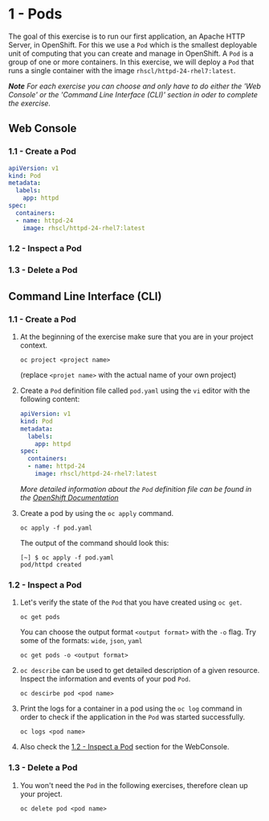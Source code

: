 # 1 - Pods
The goal of this exercise is to run our first application, an Apache HTTP Server, in OpenShift.
For this we use a `Pod` which is the smallest deployable unit of computing that you can create 
and manage in OpenShift. A `Pod` is a group of one or more containers. In this exercise, we will
deploy a `Pod` that runs a single container with the image `rhscl/httpd-24-rhel7:latest`.

_**Note** For each exercise you can choose and only have to do either the 'Web Console' or the 'Command Line 
Interface (CLI)' section in oder to complete the exercise._

## Web Console

### 1.1 - Create a Pod
```yaml
apiVersion: v1
kind: Pod
metadata:
  labels:
    app: httpd
spec:
  containers:
  - name: httpd-24
    image: rhscl/httpd-24-rhel7:latest
```

### 1.2 - Inspect a Pod
### 1.3 - Delete a Pod

## Command Line Interface (CLI)
### 1.1 - Create a Pod
1. At the beginning of the exercise make sure that you are in your project context. 
    ```
    oc project <project name> 
    ```
   (replace `<projet name>` with the actual name of your own project)
2. Create a `Pod` definition file called `pod.yaml` using the `vi` editor with the following content:
    ```yaml
    apiVersion: v1
    kind: Pod
    metadata:
      labels:
        app: httpd
    spec:
      containers:
      - name: httpd-24
        image: rhscl/httpd-24-rhel7:latest
    ```
   _More detailed information about the `Pod` definition file  can be found in the
   [OpenShift Documentation](https://docs.openshift.com/container-platform/4.5/nodes/pods/nodes-pods-using.html#nodes-pods-using-example_nodes-pods-using-ssy)_
   
3. Create a pod by using the `oc apply` command.
    ```
    oc apply -f pod.yaml
    ```
    The output of the command should look this:
    ```
    [~] $ oc apply -f pod.yaml
    pod/httpd created
    ```

### 1.2 - Inspect a Pod
1. Let's verify the state of the `Pod` that you have created using `oc get`.
    ```
    oc get pods 
    ```
    You can choose the output format `<output format>` with the `-o` flag. 
    Try some of the formats: `wide`, `json`, `yaml`
    ```
    oc get pods -o <output format>
    ```
2. `oc describe` can be used to get detailed description of a given resource. 
    Inspect the information and events of your pod `Pod`.
    ```
    oc descirbe pod <pod name>
    ```
3.  Print the logs for a container in a pod using the `oc log` command
    in order to check if the application in the `Pod` was started successfully.
    ```
    oc logs <pod name>
    ```
4. Also check the [1.2 - Inspect a Pod](#12---inspect-a-pod) section for the WebConsole.

### 1.3 - Delete a Pod
1. You won't need the `Pod` in the following exercises, therefore clean up your project.
    ```
    oc delete pod <pod name>
    ```